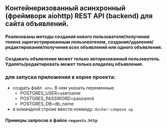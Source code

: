 ## Контейнеризованный асинхронный (фреймворк aiohttp) REST API (backend) для сайта объявлений.
#### Реализованы методы создания нового пользователя/получения токена зарегистрированным пользователем, создания/удаления/редактирования/получения всех объявлений или одного  объявления.
#### Создавать объявление может только авторизованный пользователь. Удалять/редактировать может только владелец объявления. 

### для запуска приложения в корне проекта:
* создать файл `.env`. В нем указать переменные:
    * POSTGRES_USER=username
    * POSTGRES_PASSWORD=password
    * POSTGRES_DB=db_name
* в командной строке ввести команду: `docker-compose up`


#### Примеры запросов в файле ```requests.http```